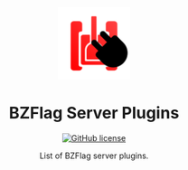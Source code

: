 <div align="center">

[<img src="logo.svg" height="128">](https://the-noah.github.io/bzfs-plugins)

# BZFlag Server Plugins

[![GitHub license](https://img.shields.io/github/license/The-Noah/bzfs-plugins.svg)](https://github.com/The-Noah/bzfs-plugins/blob/master/LICENSE)

List of BZFlag server plugins.

</div>
